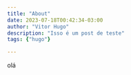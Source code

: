 ```yaml
---
title: "About"
date: 2023-07-18T00:42:34-03:00
author: "Vitor Hugo"
description: "Isso é um post de teste"
tags: {"hugo"}

---
```


olá